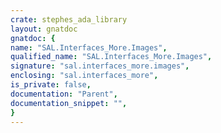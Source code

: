 ```yaml
---
crate: stephes_ada_library
layout: gnatdoc
gnatdoc: {
name: "SAL.Interfaces_More.Images",
qualified_name: "SAL.Interfaces_More.Images",
signature: "sal.interfaces_more.images",
enclosing: "sal.interfaces_more",
is_private: false,
documentation: "Parent",
documentation_snippet: "",
}
---
```

